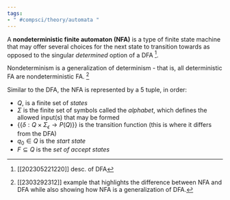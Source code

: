 ```yaml
---
tags:
- " #compsci/theory/automata "
---
```


A **nondeterministic finite automaton (NFA)** is a type of finite state machine that may offer several choices for the next state to transition towards as opposed to the singular *determined* option of a DFA [^1].  <!--SR:!2024-03-28,206,288-->

Nondeterminism is a generalization of determinism - that is, all deterministic FA are nondeterministic FA. [^2]

Similar to the DFA, the NFA is represented by a 5 tuple, in order:
- $Q$, is a finite set of *states*
- $\Sigma$ is the finite set of symbols called the *alphabet*, which defines the allowed input(s) that may be formed
- {{$\delta : Q \times \Sigma_{\epsilon} \rightarrow P(Q)$}} is the transition function (this is where it differs from the DFA)
- $q_{0}\in Q$ is the *start state*
- $F\subseteq Q$ is the *set of accept states* <!--SR:!2023-09-23,10,190-->

[^1]: [[202305221220]] desc. of DFA
[^2]: [[2303292312]] example that highlights the difference between NFA and DFA while also showing how NFA is a generalization of DFA.